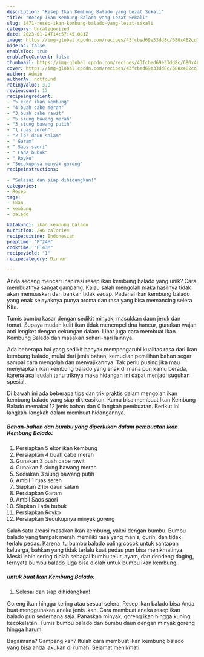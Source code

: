 ```yaml
---
description: "Resep Ikan Kembung Balado yang Lezat Sekali"
title: "Resep Ikan Kembung Balado yang Lezat Sekali"
slug: 1471-resep-ikan-kembung-balado-yang-lezat-sekali
category: Uncategorized
date: 2023-01-24T14:57:45.081Z
image: https://img-global.cpcdn.com/recipes/43fcbed69e33dd8c/680x482cq70/ikan-kembung-balado-foto-resep-utama.jpg
hideToc: false
enableToc: true
enableTocContent: false
thumbnail: https://img-global.cpcdn.com/recipes/43fcbed69e33dd8c/680x482cq70/ikan-kembung-balado-foto-resep-utama.jpg
cover: https://img-global.cpcdn.com/recipes/43fcbed69e33dd8c/680x482cq70/ikan-kembung-balado-foto-resep-utama.jpg
author: Admin
authorAv: notfound
ratingvalue: 3.9
reviewcount: 17
recipeingredient:
- "5 ekor ikan kembung"
- "4 buah cabe merah"
- "3 buah cabe rawit"
- "5 siung bawang merah"
- "3 siung bawang putih"
- "1 ruas sereh"
- "2 lbr daun salam"
- " Garam"
- " Saos saori"
- " Lada bubuk"
- " Royko"
- "Secukupnya minyak goreng"
recipeinstructions:

- "Selesai dan siap dihidangkan!"
categories:
- Resep
tags:
- ikan
- kembung
- balado

katakunci: ikan kembung balado 
nutrition: 246 calories
recipecuisine: Indonesian
preptime: "PT24M"
cooktime: "PT43M"
recipeyield: "1"
recipecategory: Dinner

---
```





Anda sedang mencari inspirasi resep ikan kembung balado yang unik? Cara membuatnya sangat gampang. Kalau salah mengolah maka hasilnya tidak akan memuaskan dan bahkan tidak sedap. Padahal ikan kembung balado yang enak selayaknya punya aroma dan rasa yang bisa memancing selera Kita.





Tumis bumbu kasar dengan sedikit minyak, masukkan daun jeruk dan tomat. Supaya mudah kulit ikan tidak menempel dna hancur, gunakan wajan anti lengket dengan cekungan dalam. Lihat juga cara membuat Ikan Kembung Balado dan masakan sehari-hari lainnya.

Ada beberapa hal yang sedikit banyak mempengaruhi kualitas rasa dari ikan kembung balado, mulai dari jenis bahan, kemudian pemilihan bahan segar sampai cara mengolah dan menyajikannya. Tak perlu pusing jika mau menyiapkan ikan kembung balado yang enak di mana pun kamu berada, karena asal sudah tahu triknya maka hidangan ini dapat menjadi suguhan spesial.






Di bawah ini ada beberapa tips dan trik praktis dalam mengolah ikan kembung balado yang siap dikreasikan. Kamu bisa membuat Ikan Kembung Balado memakai 12 jenis bahan dan 0 langkah pembuatan. Berikut ini langkah-langkah dalam membuat hidangannya.

<!--inarticleads1-->

##### Bahan-bahan dan bumbu yang diperlukan dalam pembuatan Ikan Kembung Balado:

1. Persiapkan 5 ekor ikan kembung
1. Persiapkan 4 buah cabe merah
1. Gunakan 3 buah cabe rawit
1. Gunakan 5 siung bawang merah
1. Sediakan 3 siung bawang putih
1. Ambil 1 ruas sereh
1. Siapkan 2 lbr daun salam
1. Persiapkan  Garam
1. Ambil  Saos saori
1. Siapkan  Lada bubuk
1. Persiapkan  Royko
1. Persiapkan Secukupnya minyak goreng


Salah satu kreasi masakan ikan kembung, yakni dengan bumbu. Bumbu balado yang tampak merah memiliki rasa yang manis, gurih, dan tidak terlalu pedas. Karena itu bumbu balado paling cocok untuk santapan keluarga, bahkan yang tidak terlalu kuat pedas pun bisa menikmatinya. Meski lebih sering diolah sebagai bumbu telur, ayam, dan dendeng daging, ternyata bumbu balado juga bisa diolah untuk bumbu ikan kembung. 

<!--inarticleads2-->

#####  untuk buat Ikan Kembung Balado:


1. Selesai dan siap dihidangkan!

Goreng ikan hingga kering atau sesuai selera. Resep ikan balado bisa Anda buat menggunakan aneka jenis ikan. Cara membuat aneka resep ikan balado pun sederhana saja. Panaskan minyak, goreng ikan hingga kuning kecokelatan. Tumis bumbu balado dan bumbu daun dengan minyak goreng hingga harum. 

Bagaimana? Gampang kan? Itulah cara membuat ikan kembung balado yang bisa anda lakukan di rumah. Selamat menikmati
